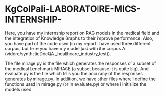 # KgColPali-LABORATOIRE-MICS-INTERNSHIP-
Here, you have my internship report on RAG models in the medical field and the integration of Knowledge Graphs to their improve performance. Also, you have part of the code used (in my report I have used three different corpus, but here you have my model just with the corpus A (vidore/syntheticDocQA _healthcare_industry_test)).

The file mirage.py is the file which generates the responses of a subset of the medical benchmark MIRAGE (a subset because it is quite big).
And evaluate.py is the file which tells you the accuracy of the responses generates by mirage.py.
In addition, we have other files where i define the functions used in mirage.py (or in evaluate.py) or where i initialize the models used.

